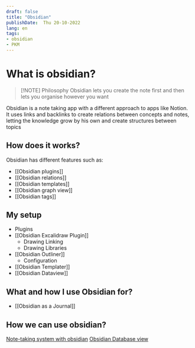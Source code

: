 ```yaml
---
draft: false
title: "Obsidian"
publishDate:  Thu 20-10-2022
lang: en
tags:
- obsidian
- PKM
---
```

# What is obsidian?


> [!NOTE] Philosophy
> Obsidian lets you create the note first and then lets you organise however you want

Obsidian is a note taking app with a different approach to apps like Notion. It uses links and backlinks to create relations between concepts and notes, letting the knowledge grow by his own and create structures between topics

## How does it works?
Obsidian has different features such as:

- [[Obsidian plugins]]
- [[Obsidian relations]]
- [[Obsidian templates]]
- [[Obsidian graph view]]
- [[Obsidian tags]]

## My setup
- Plugins
- [[Obsidian Excalidraw Plugin]]
	- Drawing Linking
	- Drawing Libraries
- [[Obsidian Outliner]]
	- Configuration
- [[Obsidian Templater]]
- [[Obsidian Dataview]]


## What and how I use Obsidian for?
- [[Obsidian as a Journal]]

## How we can use obsidian?

[Note-taking system with obsidian](https://www.youtube.com/watch?v=E6ySG7xYgjY&list=WL&index=9&t=338s)
[Obsidian Database view](https://www.youtube.com/watch?v=AhhFLXfldJQ)
